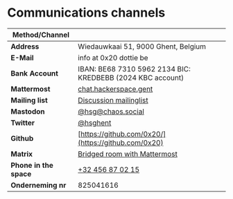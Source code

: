 # Communications channels


| Method/Channel         |                                                                                 |
| ---------------------- | ------------------------------------------------------------------------------- |
| **Address**            | Wiedauwkaai 51, 9000 Ghent, Belgium                                             |
| **E-Mail**             | info at 0x20 dottie be                                                          |
| **Bank Account**       | IBAN: BE68 7310 5962 2134 BIC: KREDBEBB (2024 KBC account)                      |
| **Mattermost**         | [chat.hackerspace.gent](https://chat.hackerspace.gent/)                         |
| **Mailing list**       | [Discussion mailinglist](https://discuss.hackerspaces.be/)                      |
| **Mastodon**           | [@hsg@chaos.social](https://chaos.social/@hsg)                                  |
| **Twitter**            | [@hsghent](http://twitter.com/HSGhent)                                          |
| **Github**             | [https://github.com/0x20/](https://github.com/0x20)                             |
| **Matrix**             | [Bridged room with Mattermost](https://matrix.to/#/#hackerspacegent:matrix.org) |
| **Phone in the space** | [+32 456 87 02 15](tel:0032456870215)                                           |
| **Onderneming nr**     | 825041616                                                                       |
